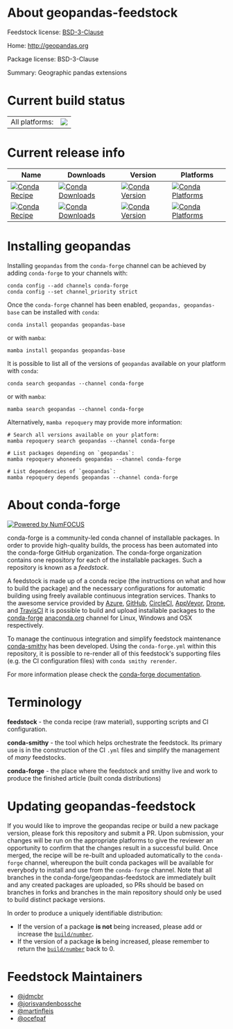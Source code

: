 About geopandas-feedstock
=========================

Feedstock license: [BSD-3-Clause](https://github.com/conda-forge/geopandas-feedstock/blob/main/LICENSE.txt)

Home: http://geopandas.org

Package license: BSD-3-Clause

Summary: Geographic pandas extensions

Current build status
====================


<table><tr><td>All platforms:</td>
    <td>
      <a href="https://dev.azure.com/conda-forge/feedstock-builds/_build/latest?definitionId=3926&branchName=main">
        <img src="https://dev.azure.com/conda-forge/feedstock-builds/_apis/build/status/geopandas-feedstock?branchName=main">
      </a>
    </td>
  </tr>
</table>

Current release info
====================

| Name | Downloads | Version | Platforms |
| --- | --- | --- | --- |
| [![Conda Recipe](https://img.shields.io/badge/recipe-geopandas-green.svg)](https://anaconda.org/conda-forge/geopandas) | [![Conda Downloads](https://img.shields.io/conda/dn/conda-forge/geopandas.svg)](https://anaconda.org/conda-forge/geopandas) | [![Conda Version](https://img.shields.io/conda/vn/conda-forge/geopandas.svg)](https://anaconda.org/conda-forge/geopandas) | [![Conda Platforms](https://img.shields.io/conda/pn/conda-forge/geopandas.svg)](https://anaconda.org/conda-forge/geopandas) |
| [![Conda Recipe](https://img.shields.io/badge/recipe-geopandas--base-green.svg)](https://anaconda.org/conda-forge/geopandas-base) | [![Conda Downloads](https://img.shields.io/conda/dn/conda-forge/geopandas-base.svg)](https://anaconda.org/conda-forge/geopandas-base) | [![Conda Version](https://img.shields.io/conda/vn/conda-forge/geopandas-base.svg)](https://anaconda.org/conda-forge/geopandas-base) | [![Conda Platforms](https://img.shields.io/conda/pn/conda-forge/geopandas-base.svg)](https://anaconda.org/conda-forge/geopandas-base) |

Installing geopandas
====================

Installing `geopandas` from the `conda-forge` channel can be achieved by adding `conda-forge` to your channels with:

```
conda config --add channels conda-forge
conda config --set channel_priority strict
```

Once the `conda-forge` channel has been enabled, `geopandas, geopandas-base` can be installed with `conda`:

```
conda install geopandas geopandas-base
```

or with `mamba`:

```
mamba install geopandas geopandas-base
```

It is possible to list all of the versions of `geopandas` available on your platform with `conda`:

```
conda search geopandas --channel conda-forge
```

or with `mamba`:

```
mamba search geopandas --channel conda-forge
```

Alternatively, `mamba repoquery` may provide more information:

```
# Search all versions available on your platform:
mamba repoquery search geopandas --channel conda-forge

# List packages depending on `geopandas`:
mamba repoquery whoneeds geopandas --channel conda-forge

# List dependencies of `geopandas`:
mamba repoquery depends geopandas --channel conda-forge
```


About conda-forge
=================

[![Powered by
NumFOCUS](https://img.shields.io/badge/powered%20by-NumFOCUS-orange.svg?style=flat&colorA=E1523D&colorB=007D8A)](https://numfocus.org)

conda-forge is a community-led conda channel of installable packages.
In order to provide high-quality builds, the process has been automated into the
conda-forge GitHub organization. The conda-forge organization contains one repository
for each of the installable packages. Such a repository is known as a *feedstock*.

A feedstock is made up of a conda recipe (the instructions on what and how to build
the package) and the necessary configurations for automatic building using freely
available continuous integration services. Thanks to the awesome service provided by
[Azure](https://azure.microsoft.com/en-us/services/devops/), [GitHub](https://github.com/),
[CircleCI](https://circleci.com/), [AppVeyor](https://www.appveyor.com/),
[Drone](https://cloud.drone.io/welcome), and [TravisCI](https://travis-ci.com/)
it is possible to build and upload installable packages to the
[conda-forge](https://anaconda.org/conda-forge) [anaconda.org](https://anaconda.org/)
channel for Linux, Windows and OSX respectively.

To manage the continuous integration and simplify feedstock maintenance
[conda-smithy](https://github.com/conda-forge/conda-smithy) has been developed.
Using the ``conda-forge.yml`` within this repository, it is possible to re-render all of
this feedstock's supporting files (e.g. the CI configuration files) with ``conda smithy rerender``.

For more information please check the [conda-forge documentation](https://conda-forge.org/docs/).

Terminology
===========

**feedstock** - the conda recipe (raw material), supporting scripts and CI configuration.

**conda-smithy** - the tool which helps orchestrate the feedstock.
                   Its primary use is in the construction of the CI ``.yml`` files
                   and simplify the management of *many* feedstocks.

**conda-forge** - the place where the feedstock and smithy live and work to
                  produce the finished article (built conda distributions)


Updating geopandas-feedstock
============================

If you would like to improve the geopandas recipe or build a new
package version, please fork this repository and submit a PR. Upon submission,
your changes will be run on the appropriate platforms to give the reviewer an
opportunity to confirm that the changes result in a successful build. Once
merged, the recipe will be re-built and uploaded automatically to the
`conda-forge` channel, whereupon the built conda packages will be available for
everybody to install and use from the `conda-forge` channel.
Note that all branches in the conda-forge/geopandas-feedstock are
immediately built and any created packages are uploaded, so PRs should be based
on branches in forks and branches in the main repository should only be used to
build distinct package versions.

In order to produce a uniquely identifiable distribution:
 * If the version of a package **is not** being increased, please add or increase
   the [``build/number``](https://docs.conda.io/projects/conda-build/en/latest/resources/define-metadata.html#build-number-and-string).
 * If the version of a package **is** being increased, please remember to return
   the [``build/number``](https://docs.conda.io/projects/conda-build/en/latest/resources/define-metadata.html#build-number-and-string)
   back to 0.

Feedstock Maintainers
=====================

* [@jdmcbr](https://github.com/jdmcbr/)
* [@jorisvandenbossche](https://github.com/jorisvandenbossche/)
* [@martinfleis](https://github.com/martinfleis/)
* [@ocefpaf](https://github.com/ocefpaf/)


<!-- dummy commit to enable rerendering -->

